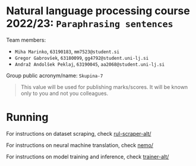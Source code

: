 # Natural language processing course 2022/23: `Paraphrasing sentences`

Team members:
 * `Miha Marinko`, `63190183`, `mm7523@student.si`
 * `Gregor Gabrovšek`, `63180099`, `gg4792@student.uni-lj.si`
 * `Andraž Andolšek Peklaj`, `63190045`, `aa2068@student.uni-lj.si`
 
Group public acronym/name: `Skupina-7`
 > This value will be used for publishing marks/scores. It will be known only to you and not you colleagues.

# Running
For instructions on dataset scraping, check [rul-scraper-alt/](rul-scraper-alt/)

For instructions on neural machine translation, check [nemo/](nemo/)

For instructions on model training and inference, check [trainer-alt/](trainer-alt/)
